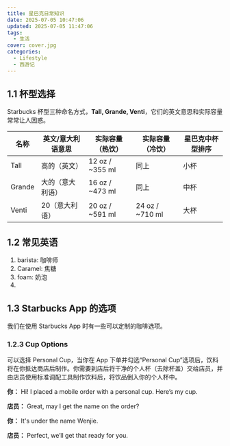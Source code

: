 ```yaml
---
title: 星巴克日常知识
date: 2025-07-05 10:47:06
updated: 2025-07-05 11:47:06
tags:
  - 生活
cover: cover.jpg
categories:
  - Lifestyle
  - 西游记
---
```

## 1.1 杯型选择

Starbucks 杯型三种命名方式，**Tall, Grande, Venti**，它们的英文意思和实际容量常常让人困惑。

| 名称     | 英文/意大利语意思 | 实际容量（热饮）        | 实际容量（冷饮）        | 星巴克中杯型排序 |
| ------ | --------- | --------------- | --------------- | -------- |
| Tall   | 高的（英文）    | 12 oz / ~355 ml | 同上              | 小杯       |
| Grande | 大的（意大利语）  | 16 oz / ~473 ml | 同上              | 中杯       |
| Venti  | 20（意大利语）  | 20 oz / ~591 ml | 24 oz / ~710 ml | 大杯       |

## 1.2 常见英语

1. barista: 咖啡师
2. Caramel: 焦糖
3. foam: 奶泡
4. 

## 1.3 Starbucks App 的选项

我们在使用 Starbucks App 时有一些可以定制的咖啡选项。

### 1.2.3 Cup Options

可以选择 Personal Cup，当你在 App 下单并勾选“Personal Cup”选项后，饮料将在你抵达商店后制作。你需要到店后将干净的个人杯（去除杯盖）交给店员，并由店员使用标准调配工具制作饮料后，将饮品倒入你的个人杯中。

**你：**
	Hi! I placed a mobile order with a personal cup. Here’s my cup.  

**店员：**
	Great, may I get the name on the order?  

**你：**
	It's under the name Wenjie.  

**店员：**
	Perfect, we’ll get that ready for you.  
